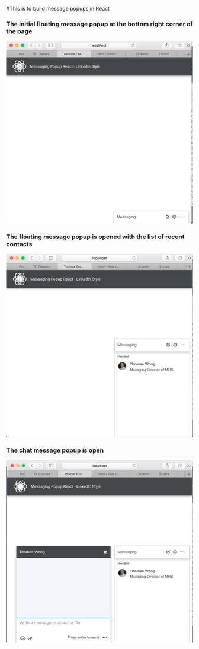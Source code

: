 #This is to build message popups in React

### The initial floating message popup at the bottom right corner of the page
![Floating popup](screenshots/1.png "Floating popup at the bottom")

### The floating message popup is opened with the list of recent contacts
![Message Popup maximized](screenshots/2.png "Message Popup Open")

### The chat message popup is open
![Message popup maximized](screenshots/3.png "Message Popup Open")
